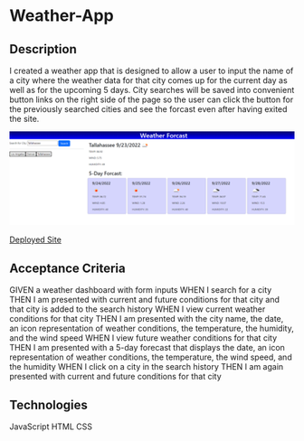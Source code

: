 # Weather-App

## Description

I created a weather app that is designed to allow a user to input the name of a city where the weather data for that city comes up for the current day as well as for the upcoming 5 days. City searches will be saved into convenient button links on the right side of the page so the user can click the button for the previously searched cities and see the forcast even after having exited the site.

![Weather App](./assets/images/weatherappSS.png)

[Deployed Site](https://angi-adema.github.io/Weather-App/)

## Acceptance Criteria

GIVEN a weather dashboard with form inputs
WHEN I search for a city
THEN I am presented with current and future conditions for that city and that city is added to the search history
WHEN I view current weather conditions for that city
THEN I am presented with the city name, the date, an icon representation of weather conditions, the temperature, the humidity, and the wind speed
WHEN I view future weather conditions for that city
THEN I am presented with a 5-day forecast that displays the date, an icon representation of weather conditions, the temperature, the wind speed, and the humidity
WHEN I click on a city in the search history
THEN I am again presented with current and future conditions for that city

## Technologies

JavaScript
HTML
CSS
